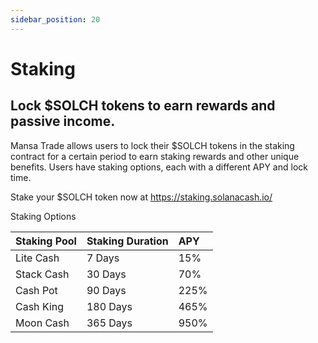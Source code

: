 ```yaml
---
sidebar_position: 20
---
```


# Staking

## Lock $SOLCH tokens to earn rewards and passive income.

Mansa Trade allows users to lock their $SOLCH tokens in the staking contract for a certain period to earn staking rewards and other unique benefits. Users have staking options, each with a different APY and lock time. 

Stake your $SOLCH token now at https://staking.solanacash.io/

Staking Options

| Staking Pool | Staking Duration |  APY |
|:-------------|:-----------------|:-----|
| Lite Cash    | 7 Days           | 15%  |
| Stack Cash   | 30 Days          | 70%  |
| Cash Pot     | 90 Days          | 225% |
| Cash King    | 180 Days         | 465% |
| Moon Cash    | 365 Days         | 950% |